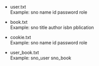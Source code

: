 * user.txt  
Example: sno name id password role 

* book.txt  
Example: sno title author isbn pblication

* cookie.txt  
Example: sno name id password role 

* user_book.txt  
Example: sno_user sno_book  

